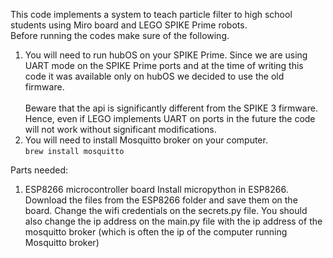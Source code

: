This code implements a system to teach particle filter to high school students using Miro board and LEGO SPIKE Prime robots. 
 </br>
Before running the codes make sure of the following.
1. You will need to run hubOS on your SPIKE Prime. Since we are using UART mode on the SPIKE Prime ports and at the time of writing this code it was available only on hubOS we decided to use the old firmware. </br> </br> Beware that the api is significantly different from the SPIKE 3 firmware. Hence, even if LEGO implements UART on ports in the future the code will not work without significant modifications.
2. You will need to install Mosquitto broker on your computer. </br>
  <code>brew install mosquitto </code>


Parts needed:
1. ESP8266 microcontroller board 
  Install micropython in ESP8266. Download the files from the ESP8266 folder and save them on the board. Change the wifi credentials on the secrets.py file. You should also change the ip address on the main.py file with the ip address of the mosquitto broker (which is often the ip of the computer running Mosquitto broker)
  
  
